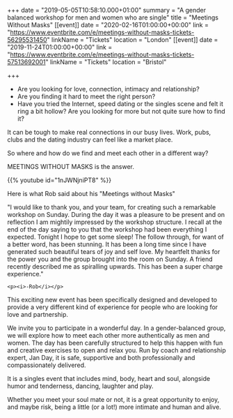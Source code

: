 +++
date = "2019-05-05T10:58:10.000+01:00"
summary = "A gender balanced workshop for men and women who are single"
title = "Meetings Without Masks"
[[event]]
date = "2020-02-16T01:00:00+00:00"
link = "https://www.eventbrite.com/e/meetings-without-masks-tickets-56295531450"
linkName = "Tickets"
location = "London"
[[event]]
date = "2019-11-24T01:00:00+00:00"
link = "https://www.eventbrite.com/e/meetings-without-masks-tickets-57513692001"
linkName = "Tickets"
location = "Bristol"

+++
* Are you looking for love, connection, intimacy and relationship?
* Are you finding it hard to meet the right person?
* Have you tried the Internet, speed dating or the singles scene and felt it ring a bit hollow? Are you looking for more but not quite sure how to find it?

It can be tough to make real connections in our busy lives. Work, pubs, clubs and the dating industry can feel like a market place.

So where and how do we find and meet each other in a different way?

MEETINGS WITHOUT MASKS is the answer.

{{% youtube id="1nJWNjniPT8" %}}

Here is what Rob said about his "Meetings without Masks"

<div class="message">
<div class="message-body">
    "I would like to thank you, and your team, for creating such a remarkable workshop on Sunday.
    During the day it was a pleasure to be present and on reflection I am mightily impressed by the workshop structure.
    I recall at the end of the day saying to you that the workshop had been everything I expected.  
    Tonight I hope to get some sleep!
    The follow through, for want of a better word, has been stunning. It has been a long time since I have generated such beautiful tears of joy and self love. 
    My heartfelt thanks for the power you and the group brought into the room on Sunday. A friend recently described me as spiralling upwards. This has been a super charge experience." 

    <p><i>-Rob</i></p>
</div>
</div>

This exciting new event has been specifically designed and developed to provide a very different kind of experience for people who are looking for love and partnership.

We invite you to participate in a wonderful day. In a gender-balanced group, we will explore how to meet each other more authentically as men and women. The day has been carefully structured to help this happen with fun and creative exercises to open and relax you. Run by coach and relationship expert, Jan Day, it is safe, supportive and both professionally and compassionately delivered.

It is a singles event that includes mind, body, heart and soul, alongside humor and tenderness, dancing, laughter and play.

Whether you meet your soul mate or not, it is a great opportunity to enjoy, and maybe risk, being a little (or a lot!) more intimate and human and alive.